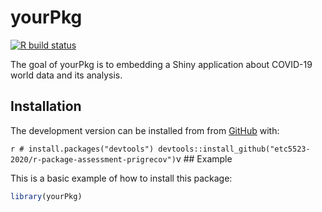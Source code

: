 
<!-- README.md is generated from README.Rmd. Please edit that file -->

# yourPkg

<!-- badges: start -->

[![R build
status](https://github.com/etc5523-2020/r-package-assessment-prigrecov/workflows/R-CMD-check/badge.svg)](https://github.com/etc5523-2020/r-package-assessment-prigrecov/actions)
<!-- badges: end -->

The goal of yourPkg is to embedding a Shiny application about COVID-19
world data and its analysis.

## Installation

The development version can be installed from from
[GitHub](https://github.com/) with:

`r # install.packages("devtools")
devtools::install_github("etc5523-2020/r-package-assessment-prigrecov")`v
\#\# Example

This is a basic example of how to install this package:

``` r
library(yourPkg)
```
